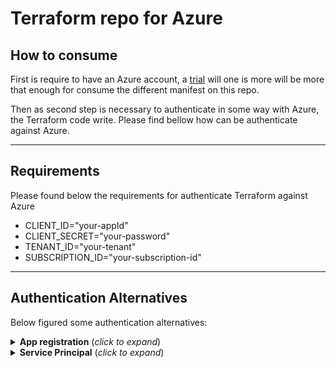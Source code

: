 # Terraform repo for Azure

## How to consume

First is require to have an Azure account, a [trial](https://azure.microsoft.com/es-mx/free/search/?ef_id=_k_Cj0KCQjwmMayBhDuARIsAM9HM8cJQCaGc5d4sDgHU-RJIT3e2CJQNVuJiqtwjkgJBxYjcyKs-HGEFXEaAts0EALw_wcB_k_&OCID=AIDcmm8iiz2htt_SEM__k_Cj0KCQjwmMayBhDuARIsAM9HM8cJQCaGc5d4sDgHU-RJIT3e2CJQNVuJiqtwjkgJBxYjcyKs-HGEFXEaAts0EALw_wcB_k_&gad_source=1&gclid=Cj0KCQjwmMayBhDuARIsAM9HM8cJQCaGc5d4sDgHU-RJIT3e2CJQNVuJiqtwjkgJBxYjcyKs-HGEFXEaAts0EALw_wcB) will one is more will be more that enough for consume the different manifest on this repo.

Then as second step is necessary to authenticate in some way with Azure, the Terraform code write. Please find bellow how can be authenticate against Azure.

<hr />

## Requirements

Please found below the requirements for authenticate Terraform against Azure

- CLIENT_ID="your-appId"
- CLIENT_SECRET="your-password"
- TENANT_ID="your-tenant"
- SUBSCRIPTION_ID="your-subscription-id"

<hr />

## Authentication Alternatives

Below figured some authentication alternatives:

<details>
<summary><b>App registration</b> (<i>click to expand</i>)</summary>

> Once you already have access to your account it´s necessary dive on Azure portal and search by "App Registrations"

| Step 1 | Step 2 |
| :-: | :-: |
| ![Azure-Search_app_registrations](./img/Azure-Search_app_registrations.png) |  ![Azure-Create_app_registrations](./img/Azure-Create_app_registrations.png) |

> Then you will have to create an App Registration, click on Register an application and then follow the instructions

![Azure-Register_app_registrations](./img/Azure-Register_app_registrations.png)

> After that we will have created our application and that will provide part of the necessary information to authenticate against Azure:

| Information Required | Capture |
| - | :-: |
| - subscription_id <br /> - client_id <br />- tenant_id | ![Azure-Info_app_registrations](./img/Azure-Info_app_registrations.png) |

> It´s valid to clarify that for each App Registration made is required to create a **Client Credential** where figured "**Add a certificate or secret**" (_check the below screenshot_)

| Step 1 | Step 2 |
| :-: | :-: |
| ![Azure-ClientCredential_app_registration](./img/Azure-ClientCredential_app_registration.png) | ![Azure-ClientCredential_app_registrations_1](./img/Azure-ClientCredential_app_registrations_1.png) |

> This action will give us the last information required

![Azure-ClientSecret_app_registration.png](./img/Azure-ClientSecret_app_registration.png)

</details>
<details>
<summary><b>Service Principal</b> (<i>click to expand</i>)</summary>

**Create a Service Principal**

1. Download [Azure CLI](https://learn.microsoft.com/en-us/cli/azure/install-azure-cli)

1. Login Azure CLI

    ```
    az login
    ```

1. Create Service Principal execution the following command:

    ```
    az ad sp create-for-rbac --name "<service-principal-name>" --role="Contributor" --scopes="/subscriptions/<subscription-id>"
    ```

    > _This command will output the necessary information (appId, tenant, password)._

    ![az-cli_sp_creation](./img/az-cli_sp_creation.png)

</details>
